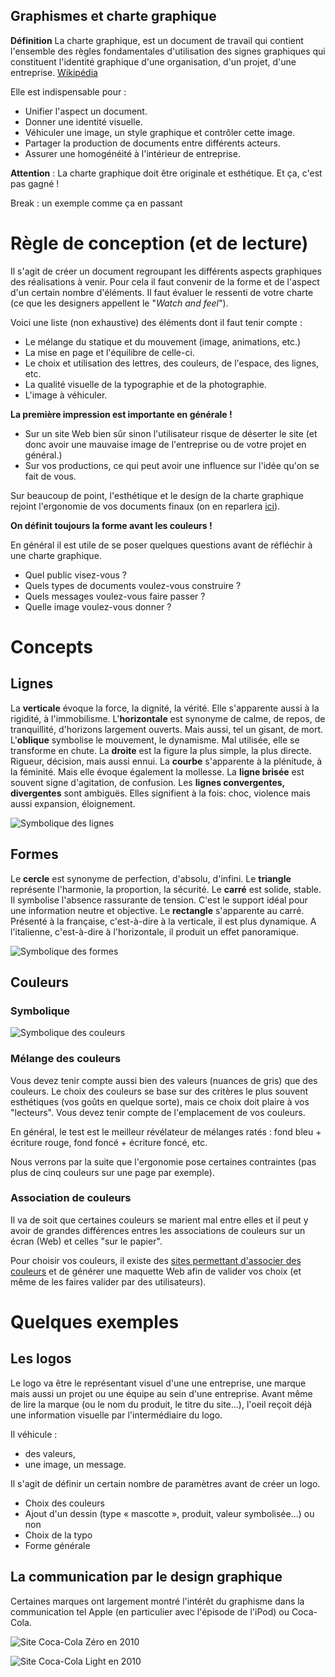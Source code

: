 ## Graphismes et charte graphique

**Définition** La charte graphique, est un document de travail qui contient l'ensemble des règles fondamentales d'utilisation des signes graphiques qui constituent l'identité graphique d'une organisation, d'un projet, d'une entreprise. [Wikipédia](https://fr.wikipedia.org/wiki/Charte_graphique)

Elle est indispensable pour :
* Unifier l'aspect un document.
* Donner une identité visuelle.
* Véhiculer une image, un style graphique et contrôler cette image.
* Partager la production de documents entre différents acteurs.
* Assurer une homogénéité à l'intérieur de entreprise.

**Attention** :	La charte graphique doit être originale et esthétique. Et ça, c'est pas gagné !

Break : un exemple comme ça en passant

# Règle de conception (et de lecture)
Il s'agit de créer un document regroupant les différents aspects graphiques des réalisations à venir. Pour cela il faut convenir de la forme et de l'aspect d'un certain nombre d'éléments. Il faut évaluer le ressenti de votre charte (ce que les designers appellent le "*Watch and feel*").

Voici une liste (non exhaustive) des éléments dont il faut tenir compte :
* Le mélange du statique et du mouvement (image, animations, etc.)
* La mise en page et l'équilibre de celle-ci.
* Le choix et utilisation des lettres, des couleurs, de l'espace, des lignes, etc.
* La qualité visuelle de la typographie et de la photographie.
* L'image à véhiculer.

**La première impression est importante en générale !**
* Sur un site Web bien sûr sinon l'utilisateur risque de déserter le site (et donc avoir une mauvaise image de l'entreprise ou de votre projet en général.)
* Sur vos productions, ce qui peut avoir une influence sur l'idée qu'on se fait de vous.

Sur beaucoup de point, l'esthétique et le design de la charte graphique rejoint l'ergonomie de vos documents finaux (on en reparlera [ici](ergonomie.md)).

**On définit toujours la forme avant les couleurs !**

En général il est utile de se poser quelques questions avant de réfléchir à une charte graphique.
* Quel public visez-vous ?
* Quels types de documents voulez-vous construire ?
* Quels messages voulez-vous faire passer ?
* Quelle image voulez-vous donner ?

# Concepts
## Lignes
La **verticale** évoque la force, la dignité, la vérité. Elle s'apparente aussi à la rigidité, à l'immobilisme.
L'**horizontale** est synonyme de calme, de repos, de tranquillité, d'horizons largement ouverts. Mais aussi, tel un gisant, de mort.
L'**oblique** symbolise le mouvement, le dynamisme. Mal utilisée, elle se transforme en chute.
La **droite** est la figure la plus simple, la plus directe. Rigueur, décision, mais aussi ennui.
La **courbe** s'apparente à la plénitude, à la féminité. Mais elle évoque également la mollesse.
La **ligne brisée** est souvent signe d'agitation, de confusion.
Les **lignes convergentes, divergentes** sont ambiguës. Elles signifient à la fois: choc, violence mais aussi expansion, éloignement.

![Symbolique des lignes](resources/lignes.gif)

## Formes
Le **cercle** est synonyme de perfection, d'absolu, d'infini.
Le **triangle** représente l'harmonie, la proportion, la sécurité.
Le **carré** est solide, stable. Il symbolise l'absence rassurante de tension. C'est le support idéal pour une information neutre et objective.
Le **rectangle** s'apparente au carré. Présenté à la française, c'est-à-dire à la verticale, il est plus dynamique. A l'italienne, c'est-à-dire à l'horizontale, il produit un effet panoramique.

![Symbolique des formes](resources/formes.gif)

## Couleurs
### Symbolique

![Symbolique des couleurs](resources/couleurs2.gif)

### Mélange des couleurs
Vous devez tenir compte aussi bien des valeurs (nuances de gris) que des couleurs. Le choix des couleurs se base sur des critères le plus souvent esthétiques (vos goûts en quelque sorte), mais ce choix doit plaire à vos "lecteurs". Vous devez tenir compte de l'emplacement de vos couleurs.

En général, le test est le meilleur révélateur de mélanges ratés : fond bleu + écriture rouge, fond foncé + écriture foncé, etc.

Nous verrons par la suite que l'ergonomie pose certaines contraintes (pas plus de cinq couleurs sur une page par exemple).

### Association de couleurs
Il va de soit que certaines couleurs se marient mal entre elles et il peut y avoir de grandes différences entres les associations de couleurs sur un écran (Web) et celles "sur le papier".

Pour choisir vos couleurs, il existe des [sites permettant d'associer des couleurs](http://paletton.com/) et de générer une maquette Web afin de valider vos choix (et même de les faires valider par des utilisateurs). 

# Quelques exemples
## Les logos
Le logo va être le représentant visuel d'une une entreprise, une marque mais aussi un projet ou une équipe au sein d'une entreprise. Avant même de lire la marque (ou le nom du produit, le titre du site...), l'oeil reçoit déjà une information visuelle par l'intermédiaire du logo.

Il véhicule :
* des valeurs,
* une image, un message.

Il s'agit de définir un certain nombre de paramètres avant de créer un logo.
* Choix des couleurs
* Ajout d'un dessin (type « mascotte », produit, valeur symbolisée...) ou non
* Choix de la typo
* Forme générale

## La communication par le design graphique
Certaines marques ont largement montré l'intérêt du graphisme dans la communication tel Apple (en particulier avec l'épisode de l'iPod) ou Coca-Cola.

![Site Coca-Cola Zéro en 2010](resources/cocaZero.png)

![Site Coca-Cola Light en 2010](resources/cocaLight.png)
